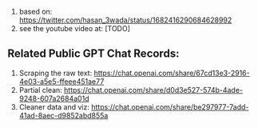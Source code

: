 1. based on: https://twitter.com/hasan_3wada/status/1682416290684628992
2. see the youtube video at: [TODO]

## Related Public GPT Chat Records:

1. Scraping the raw text: https://chat.openai.com/share/67cd13e3-2916-4e03-a5e5-ffeee451ae77
2. Partial clean: https://chat.openai.com/share/d0d3e527-574b-4ade-9248-607a2684a01d
3. Cleaner data and viz: https://chat.openai.com/share/be297977-7add-41ad-8aec-d9852abd855a
